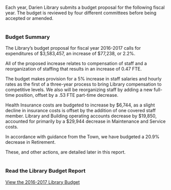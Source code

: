 <div class="row margin-bottom-10">
<div class="col-md-10 col-md-offset-1">

Each year, Darien Library submits a budget proposal for the following fiscal year. The budget is reviewed by four different committees before being accepted or amended.
<br />
<br />

### Budget Summary
The Library’s budget proposal for fiscal year 2016-2017 calls for expenditures of $3,583,457, an increase of $77,238, or 2.2%.

All of the proposed increase relates to compensation of staff and a reorganization of staffing that results in an increase of 0.47 FTE.

The budget makes provision for a 5% increase in staff salaries and hourly rates as the first of a three-year process to bring Library compensation to competitive levels. We also will be reorganizing staff by adding a new full-time position, offset by a .53 FTE part-time decrease.

Health Insurance costs are budgeted to increase by $6,744, as a slight decline in insurance costs is offset by the addition of one covered staff member. Library and Building operating accounts decrease by $19,850, accounted for primarily by a $29,944 decrease in Maintenance and Service costs.

In accordance with guidance from the Town, we have budgeted a 20.9% decrease in Retirement.

These, and other actions, are detailed later in this report.
<br />
<br />

### Read the Library Budget Report
[View the 2016-2017 Library Budget](/uploads/pdfs/budget_reports/2016_budget_report_to_RTM.pdf "2016-2017 Library Budget")

</div>
</div>